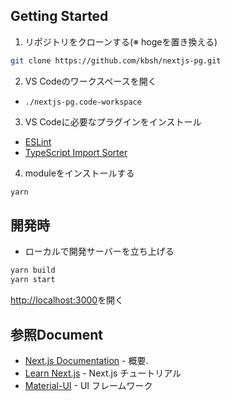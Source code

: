 ## Getting Started

1. リポジトリをクローンする(※ hogeを置き換える)
```bash
git clone https://github.com/kbsh/nextjs-pg.git
```

2. VS Codeのワークスペースを開く
- `./nextjs-pg.code-workspace`

3. VS Codeに必要なプラグインをインストール
- [ESLint](https://marketplace.visualstudio.com/items?itemName=dbaeumer.vscode-eslint)
- [TypeScript Import Sorter](https://marketplace.visualstudio.com/items?itemName=mike-co.import-sorter)

4. moduleをインストールする
```bash
yarn
```

## 開発時
- ローカルで開発サーバーを立ち上げる

```bash
yarn build
yarn start
```

[http://localhost:3000](http://localhost:3000)を開く

## 参照Document

- [Next.js Documentation](https://nextjs.org/docs) - 概要.
- [Learn Next.js](https://nextjs.org/learn) - Next.js チュートリアル
- [Material-UI](https://material-ui.com/) - UI フレームワーク
